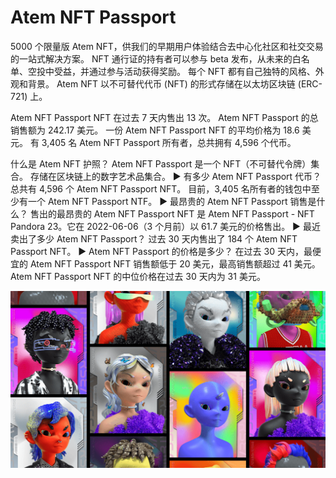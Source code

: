 # Atem NFT Passport

5000 个限量版 Atem NFT，供我们的早期用户体验结合去中心化社区和社交交易的一站式解决方案。 NFT 通行证的持有者可以参与 beta 发布，从未来的白名单、空投中受益，并通过参与活动获得奖励。 每个 NFT 都有自己独特的风格、外观和背景。 Atem NFT 以不可替代代币 (NFT) 的形式存储在以太坊区块链 (ERC-721) 上。

Atem NFT Passport NFT 在过去 7 天内售出 13 次。 Atem NFT Passport 的总销售额为 242.17 美元。 一份 Atem NFT Passport NFT 的平均价格为 18.6 美元。 有 3,405 名 Atem NFT Passport 所有者，总共拥有 4,596 个代币。

什么是 Atem NFT 护照？
Atem NFT Passport 是一个 NFT（不可替代令牌）集合。 存储在区块链上的数字艺术品集合。
▶ 有多少 Atem NFT Passport 代币？
总共有 4,596 个 Atem NFT Passport NFT。 目前，3,405 名所有者的钱包中至少有一个 Atem NFT Passport NTF。
▶ 最昂贵的 Atem NFT Passport 销售是什么？
售出的最昂贵的 Atem NFT Passport NFT 是 Atem NFT Passport - NFT Pandora 23。它在 2022-06-06（3 个月前）以 61.7 美元的价格售出。
▶ 最近卖出了多少 Atem NFT Passport？
过去 30 天内售出了 184 个 Atem NFT Passport NFT。
▶ Atem NFT Passport 的价格是多少？
在过去 30 天内，最便宜的 Atem NFT Passport NFT 销售额低于 20 美元，最高销售额超过 41 美元。 Atem NFT Passport NFT 的中位价格在过去 30 天内为 31 美元。

![unnamed](unnamed.png)
